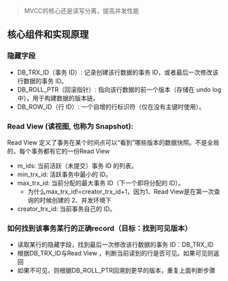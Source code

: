 > MVCC的核心还是读写分离，提高并发性能

## 核心组件和实现原理

### 隐藏字段
* DB_TRX_ID（事务 ID）: 记录创建该行数据的事务 ID，或者最后一次修改该行数据的事务 ID。
* DB_ROLL_PTR（回滚指针）: 指向该行数据的前一个版本（存储在 undo log 中），用于构建数据的版本链。
* DB_ROW_ID（行 ID）: 一个自增的行标识符（仅在没有主键时使用）。

### Read View (读视图,  也称为 Snapshot):
Read View 定义了事务在某个时间点可以“看到”哪些版本的数据快照。不是全局的，每个事务都有它的一份Read View
* m_ids: 当前活跃（未提交）事务 ID 的列表。
* min_trx_id: 活跃事务中最小的 ID。
* max_trx_id: 当前分配的最大事务 ID（下一个即将分配的 ID）。
  * 为什么max_trx_id!=creator_trx_id+1，因为1、Read View是在第一次查询的时候创建的 2、并发环境下
* creator_trx_id: 当前事务自己的 ID。
  
### 如何找到该事务某行的正确record（目标：找到可见版本）
* 读取某行的隐藏字段，找到最后一次修改该行数据的事务 ID：DB_TRX_ID
* 根据DB_TRX_ID与Read View ，判断当前读到的行是否可见。如果可见则返回
* 如果不可见，则根据DB_ROLL_PTR回溯到更早的版本，重复上面判断步骤